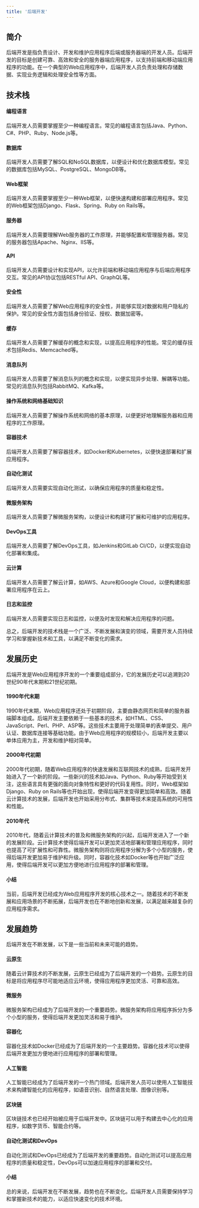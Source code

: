 ```yaml
---
title: '后端开发'
---
```


## 简介

后端开发是指负责设计、开发和维护应用程序后端或服务器端的开发人员。后端开发的目标是创建可靠、高效和安全的服务器端应用程序，以支持前端和移动端应用程序的功能。在一个典型的Web应用程序中，后端开发人员负责处理和存储数据、实现业务逻辑和处理安全性等方面。


## 技术栈

#### 编程语言

后端开发人员需要掌握至少一种编程语言。常见的编程语言包括Java、Python、C#、PHP、Ruby、Node.js等。

#### 数据库

后端开发人员需要了解SQL和NoSQL数据库，以便设计和优化数据库模型。常见的数据库包括MySQL、PostgreSQL、MongoDB等。

#### Web框架

后端开发人员需要掌握至少一种Web框架，以便快速构建和部署应用程序。常见的Web框架包括Django、Flask、Spring、Ruby on Rails等。

#### 服务器

后端开发人员需要理解Web服务器的工作原理，并能够配置和管理服务器。常见的服务器包括Apache、Nginx、IIS等。

#### API

后端开发人员需要设计和实现API，以允许前端和移动端应用程序与后端应用程序交互。常见的API协议包括RESTful API、GraphQL等。

#### 安全性

后端开发人员需要了解Web应用程序的安全性，并能够实现对数据和用户隐私的保护。常见的安全性方面包括身份验证、授权、数据加密等。

#### 缓存

后端开发人员需要了解缓存的概念和实现，以提高应用程序的性能。常见的缓存技术包括Redis、Memcached等。

#### 消息队列

后端开发人员需要了解消息队列的概念和实现，以便实现异步处理、解耦等功能。常见的消息队列包括RabbitMQ、Kafka等。

#### 操作系统和网络基础知识

后端开发人员需要了解操作系统和网络的基本原理，以便更好地理解服务器和应用程序的工作原理。

#### 容器技术

后端开发人员需要了解容器技术，如Docker和Kubernetes，以便快速部署和扩展应用程序。

#### 自动化测试

后端开发人员需要实现自动化测试，以确保应用程序的质量和稳定性。

#### 微服务架构

后端开发人员需要了解微服务架构，以便设计和构建可扩展和可维护的应用程序。

#### DevOps工具

后端开发人员需要了解DevOps工具，如Jenkins和GitLab CI/CD，以便实现自动化部署和集成。

#### 云计算

后端开发人员需要了解云计算，如AWS、Azure和Google Cloud，以便构建和部署应用程序在云上。

#### 日志和监控

后端开发人员需要实现日志和监控，以便及时发现和解决应用程序的问题。

总之，后端开发的技术栈是一个广泛、不断发展和演变的领域，需要开发人员持续学习和掌握新技术和工具，以满足不断变化的需求。


## 发展历史

后端开发是Web应用程序开发的一个重要组成部分，它的发展历史可以追溯到20世纪90年代末期和21世纪初期。

#### 1990年代末期

1990年代末期，Web应用程序还处于初期阶段，主要由静态网页和简单的服务器端脚本组成。后端开发主要依赖于一些基本的技术，如HTML、CSS、JavaScript、Perl、PHP、ASP等。这些技术主要用于处理简单的表单提交、用户认证、数据库连接等基础功能。由于Web应用程序的规模较小，后端开发主要以单体应用为主，开发和维护相对简单。


#### 2000年代初期

2000年代初期，随着Web应用程序的快速发展和互联网技术的成熟，后端开发开始进入了一个新的阶段。一些新兴的技术如Java、Python、Ruby等开始受到关注，这些语言具有更强的面向对象特性和更好的代码复用性。同时，Web框架如Django、Ruby on Rails等也开始出现，使得后端开发变得更加简单和高效。随着云计算技术的发展，后端开发也开始采用分布式、集群等技术来提高系统的可用性和性能。


#### 2010年代

2010年代，随着云计算技术的普及和微服务架构的兴起，后端开发进入了一个新的发展阶段。云计算技术使得后端开发可以更加灵活地部署和管理应用程序，同时也提高了可扩展性和可靠性。微服务架构则将应用程序分解为多个小型的服务，使得后端开发更加易于维护和升级。同时，容器化技术如Docker等也开始广泛应用，使得后端开发可以更加方便地进行应用程序的部署和管理。

#### 小结

当前，后端开发已经成为Web应用程序开发的核心技术之一。随着技术的不断发展和应用场景的不断拓展，后端开发也在不断地创新和发展，以满足越来越复杂的应用程序需求。

## 发展趋势

后端开发在不断发展，以下是一些当前和未来可能的趋势。

#### 云原生

随着云计算技术的不断发展，云原生已经成为了后端开发的一个趋势。云原生的目标是将应用程序尽可能地适应云环境，使得应用程序更加灵活、可靠和高效。

#### 微服务

微服务架构已经成为了后端开发的一个重要趋势。微服务架构将应用程序拆分为多个小型的服务，使得后端开发更加灵活和易于维护。

#### 容器化

容器化技术如Docker已经成为了后端开发的一个主要趋势。容器化技术可以使得后端开发更加方便地进行应用程序的部署和管理。

#### 人工智能

人工智能已经成为了后端开发的一个热门领域。后端开发人员可以使用人工智能技术来构建智能化的应用程序，如语音识别、自然语言处理、图像识别等。

#### 区块链

区块链技术也已经开始被应用于后端开发中。区块链可以用于构建去中心化的应用程序，如数字货币、智能合约等。

#### 自动化测试和DevOps

自动化测试和DevOps已经成为了后端开发的重要趋势。自动化测试可以提高应用程序的质量和稳定性，DevOps可以加速应用程序的部署和交付。

#### 小结


总的来说，后端开发在不断发展，趋势也在不断变化。后端开发人员需要保持学习和掌握新技术的能力，以适应快速变化的技术环境。